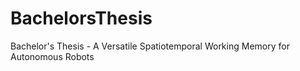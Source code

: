 # BachelorsThesis
Bachelor's Thesis - A Versatile Spatiotemporal Working Memory for Autonomous Robots 
